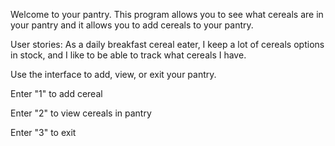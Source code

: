 Welcome to your pantry. This program allows you to see what cereals are in your pantry and it allows you to add cereals to your pantry.

User stories: As a daily breakfast cereal eater, I keep a lot of cereals options in stock, and I like to be able to track what cereals I have.

Use the interface to add, view, or exit your pantry.

Enter "1" to add cereal

Enter "2" to view cereals in pantry

Enter "3" to exit
